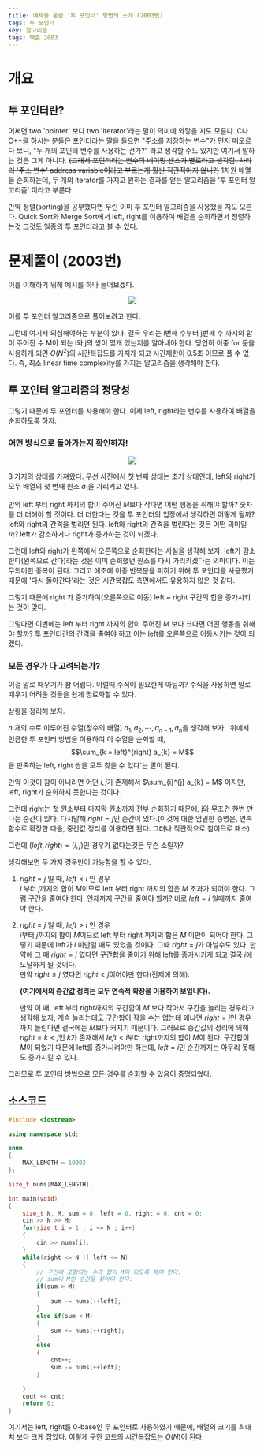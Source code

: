 ```yaml
---
title: 예제를 통한 '투 포인터' 방법의 소개 (2003번)
tags: 투 포인터
key: 알고리즘
tags: 백준 2003
---
```


# 개요

## 투 포인터란?

어쩌면 two 'pointer' 보다 two 'iterator'라는 말이 의미에 와닿을 지도 모른다. C나 C++을 하시는 분들은 포인터라는 말을 들으면 "주소를 저장하는 변수"가 먼저 떠오르다 보니, "두 개의 포인터 변수를 사용하는 건가?" 라고 생각할 수도 있지만 여기서 말하는 것은 그게 아니다. ~~(그래서 포인터라는 변수의 네이밍 센스가 별로라고 생각함, 차라리 '주소 변수' address variable이라고 부르는게 훨씬 직관적이지 않나?)~~ 1차원 배열을 순회하는데, 두 개의 iterator를 가지고 원하는 결과를 얻는 알고리즘을 '투 포인터 알고리즘' 이라고 부른다.  

만약 정렬(sorting)을 공부했다면 우린 이미 투 포인터 알고리즘을 사용했을 지도 모른다. Quick Sort와 Merge Sort에서 left, right를 이용하여 배열을 순회하면서 정렬하는것 그것도 일종의 투 포인터라고 볼 수 있다.


# 문제풀이 (2003번)

이를 이해하기 위해 예시를 하나 들어보겠다.

<center><img src="/image/2021-01-30/2003.png"></center>

이를 투 포인터 알고리즘으로 풀어보려고 한다.  

그런데 여기서 의심해야하는 부분이 있다. 결국 우리는 i번째 수부터 j번째 수 까지의 합이 주어진 수 M이 되는 i와 j의 쌍이 몇개 있는지를 알아내야 한다. 당연히 이중 for 문을 사용하게 되면 $O(N^{2})$의 시간복잡도를 가지게 되고 시간제한이 0.5초 이므로 풀 수 없다. 즉, 최소 linear time complexity를 가지는 알고리즘을 생각해야 한다.  

## 투 포인터 알고리즘의 정당성

그렇기 때문에 투 포인터를 사용해야 한다. 이제 left, right라는 변수를 사용하여 배열을 순회하도록 하자.

### 어떤 방식으로 돌아가는지 확인하자!

<center><img src="/image/2021-01-30/tp_ex.jpeg"></center>

3 가지의 상태를 가져왔다. 우선 사진에서 첫 번째 상태는 초기 상태인데, left와 right가 모두 배열의 첫 번째 원소 $a_{1}$을 가리키고 있다.  

만약 left 부터 right 까지의 합이 주어진 $M$보다 작다면 어떤 행동을 취해야 할까? 숫자를 더 더해야 할 것이다. 더 더한다는 것을 투 포인터의 입장에서 생각하면 어떻게 될까? left와 right의 간격을 벌리면 된다. left와 right의 간격을 벌린다는 것은 어떤 의미일까? left가 감소하거나 right가 증가하는 것이 되겠다.  

그런데 left와 right가 왼쪽에서 오른쪽으로 순회한다는 사실을 생각해 보자. left가 감소한다(왼쪽으로 간다)라는 것은 이미 순회했던 원소를 다시 가리키겠다는 의미이다. 이는 무의미한 중복이 된다. 그리고 애초에 이중 반복분을 피하기 위해 투 포인터를 사용했기 때문에 '다시 돌아간다'라는 것은 시간복잡도 측면에서도 유용하지 않은 것 같다.  

그렇기 때문에 right 가 증가하여(오른쪽으로 이동) left ~ right 구간의 합을 증가시키는 것이 맞다.  

그렇다면 이번에는 left 부터 right 까지의 합이 주어진 $M$ 보다 크다면 어떤 행동을 취해야 할까? 투 포인터간의 간격을 줄여야 하고 이는 left를 오른쪽으로 이동시키는 것이 되겠다.  

### 모든 경우가 다 고려되는가?

이걸 말로 때우기가 참 어렵다. 이럴때 수식이 필요한게 아닐까? 수식을 사용하면 말로 때우기 어려운 것들을 쉽게 명료화할 수 있다.  

상황을 정리해 보자.  

$n$ 개의 수로 이루어진 수열(정수의 배열) $a_{1}, a_{2}, \cdots , a_{n-1}, a_{n}$을 생각해 보자. '위에서 언급한 투 포인터 방법을 이용하여 이 수열을 순회할 때, $$\sum_{k = left}^{right} a_{k} = M$$
을 만족하는 left, right 쌍을 모두 찾을 수 있다'는 말이 된다.  

만약 이것이 참이 아니라면 어떤 $i, j$가 존재해서 $\sum_{i}^{j} a_{k} = M$ 이지만, left, right가 순회하지 못한다는 것이다.  

그런데 right는 첫 원소부터 마지막 원소까지 전부 순회하기 때문에, j와 무조건 한번 만나는 순간이 있다. 다시말해 $right = j$인 순간이 있다.(이것에 대한 엄밀한 증명은, 연속함수로 확장한 다음, 중간값 정리를 이용하면 된다. 그러나 직관적으로 참이므로 패스)  

그런데 $(left, right) = (i, j)$인 경우가 없다는것은 무슨 소릴까?  

생각해보면 두 가지 경우만이 가능함을 할 수 있다.  

1. $right = j$ 일 때, $left < i$ 인 경우  
    $i$ 부터 $j$까지의 합이 $M$이므로 left 부터 right 까지의 합은 $M$ 초과가 되어야 한다. 그럼 구간을 줄여야 한다. 언제까지 구간을 줄여야 할까? 바로 $left = i$ 일때까지 줄여야 한다.

2. $right = j$ 일 때, $left > i$ 인 경우  
    $i$부터 $j$까지의 합이 $M$이므로 left 부터 right 까지의 합은 $M$ 미만이 되어야 한다. 그렇기 때문에 left가 $i$ 미만일 때도 있었을 것이다. 그때 $right = j$가 아닐수도 있다. 만약에 그 때 $right = j$ 였다면 구간합을 줄이기 위해 left를 증가시키게 되고 결국 $i$에 도달하게 될 것이다.  
    만약 $right \neq j$ 였다면 $right < j$이어야만 한다(전제에 의해).  

    **(여기에서의 중간값 정리는 모두 연속적 확장을 이용하여 보입니다).**  

    만약 이 때, left 부터 right까지의 구간합이 $M$ 보다 작아서 구간을 늘리는 경우라고 생각해 보자, 계속 늘리는데도 구간합이 작을 수는 없는데 왜냐면 $right = j$인 경우까지 늘린다면 결국에는 $M$보다 커지기 때문이다. 그러므로 중간값의 정리에 의해 $right = k < j$인 $k$가 존재해서 $left < i$부터 right까지의 합이 $M$이 된다. 구간합이 $M$이 되었기 때문에 left를 증가시켜야만 하는데, $left = i$인 순간까지는 아무리 못해도 증가시킬 수 있다.  

그러므로 투 포인터 방법으로 모든 경우를 순회할 수 있음이 증명되었다.  

## 소스코드
```cpp
#include <iostream>

using namespace std;

enum
{
    MAX_LENGTH = 10002
};

size_t nums[MAX_LENGTH];

int main(void)
{
    size_t N, M, sum = 0, left = 0, right = 0, cnt = 0;
    cin >> N >> M;
    for(size_t i = 1 ; i <= N ; i++)
    {
        cin >> nums[i];
    }
    while(right <= N || left <= N)
    {
        // 구간에 포함되는 수의 합이 M이 되도록 해야 한다.
        // sum이 M인 순간을 찾아야 한다.
        if(sum > M)
        {
            sum -= nums[++left];
        }
        else if(sum < M)
        {
            sum += nums[++right];
        }
        else
        {
            cnt++;
            sum -= nums[++left];
        }

    }
    cout << cnt;
    return 0;
}
```
여기서는 left, right를 0-base인 투 포인터로 사용하였기 때문에, 배열의 크기를 최대치 보다 크게 잡았다. 이렇게 구한 코드의 시간복잡도는 $O(N)$이 된다.